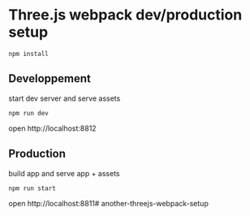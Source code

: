 
# Three.js webpack dev/production setup


```
npm install
```


## Developpement
start dev server and serve assets
```
npm run dev
```
open http://localhost:8812


## Production
build app and serve app + assets
```
npm run start
```
open http://localhost:8811# another-threejs-webpack-setup
